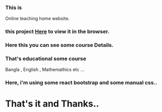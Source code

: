 ### This is 
 Online teaching home website.


### this project [Here](https://online-teach-ak.netlify.app/) to view it in the browser.

### Here this you can see some course Details.

### That's educational some course
  Bangla , English , Mathemathics etc ...

 ### Here, i'm using some react bootstrap and some manual css..

 # That's it and Thanks..  
